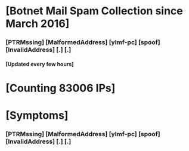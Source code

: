 # [Botnet Mail Spam Collection since March 2016]
### [PTRMssing] [MalformedAddress] [ylmf-pc] [spoof] [InvalidAddress] [.] [.]
#### [Updated every few hours]

# [Counting 83006 IPs]

# [Symptoms] 
###   [PTRMssing] [MalformedAddress] [ylmf-pc] [spoof] [InvalidAddress] [.] [.]
